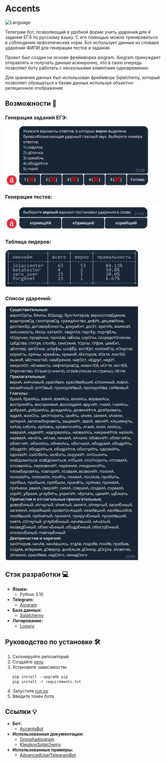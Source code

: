 # Accents

![Language](https://img.shields.io/badge/Language-Python3.10+-blue.svg?style=flat)

Телеграм бот, позволяющий в удобной форме учить ударения для 4 задания ЕГЭ по русскому языку. С его помощью можно тренироваться в соблюдении орфоэпических норм. Бот использует данные из словаря ударений ФИПИ для генерации тестов и заданий.

Проект был создан на основе фреймворка aiogram. Aiogram принуждает отправлять и получать данные асинхронно, что в свою очередь позволяет боту работать с несколькими клиентами одновременно.

Для хранения данных был использован фреймворк Sqlalchemy, который позволяет обращаться к базам данных используя объектно-реляционное отображение.

## Возможности 📌
### Генерация заданий ЕГЭ:
![til](assets/ege_showcase.gif)

### Генерация тестов:
![til](assets/test_showcase.gif)

### Таблица лидеров:
![til](assets/leaderboard_showcase.gif)

### Список ударений:
![til](assets/accents_showcase.gif)

## Стэк разработки 💻

- **Языки:**
  - Python 3.10
- **Telegram:**
  - [Aiogram](https://docs.aiogram.dev/en/latest/)
- **База данных:**
  - [Sqlalchemy](https://docs.sqlalchemy.org/en/14/)
- **Логирование:**
  - [Loguru](https://loguru.readthedocs.io/en/stable/index.html/)

## Руководство по установке 🛠

1. Склонируйте репозиторий
2. Создайте [venv](https://pythonchik.ru/okruzhenie-i-pakety/virtualnoe-okruzhenie-python-venv)
3. Установите зависимостм:
   ```
   pip install --upgrade pip
   pip install -r requirements.txt
   ```
4. Запустите [run.py](run.py)
5. Введите токен бота

## Ссылки 💡
- **Бот:**
  - [AccentsBot](https://t.me/learn_accents_bot)
- **Использованная документация:**
  - [GrooshaAiogram](https://mastergroosha.github.io/aiogram-3-guide/quickstart/)
  - [KlepikovSqlalchemy](https://konstantinklepikov.github.io/myknowlegebase/notes/sqlalchemy-docs.html)
- **Использованные примеры:**
  - [AdvancedUserTelegramBot](https://github.com/BaggerFast/AdvancedUserTelegramBot)
